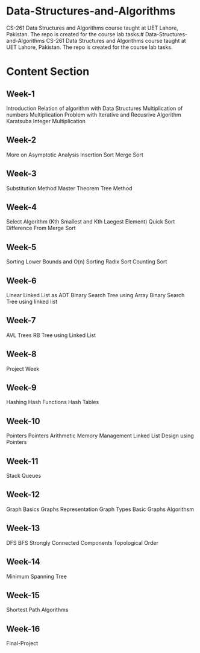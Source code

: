 # Data-Structures-and-Algorithms
CS-261 Data Structures and Algorithms course taught at UET Lahore, Pakistan. The repo is created for the course lab tasks.# Data-Structures-and-Algorithms
CS-261 Data Structures and Algorithms course taught at UET Lahore, Pakistan. The repo is created for the course lab tasks.
# Content Section 
## Week-1
Introduction
Relation of algorithm with Data Structures
Multiplication of numbers
Multiplication Problem with Iterative and Recusrive Algorithm
Karatsuba Integer Multiplication
## Week-2
More on Asymptotic Analysis
Insertion Sort
Merge Sort
## Week-3
Substitution Method
Master Theorem
Tree Method
## Week-4
Select Algorithm (Kth Smallest and Kth Laegest Element)
Quick Sort
Difference From Merge Sort
## Week-5
Sorting Lower Bounds and O(n) Sorting
Radix Sort
Counting Sort
## Week-6
Linear Linked List as ADT
Binary Search Tree using Array
Binary Search Tree using linked list
## Week-7
AVL Trees
RB Tree using Linked List
## Week-8
Project Week
## Week-9
Hashing
Hash Functions
Hash Tables
## Week-10
Pointers
Pointers Arithmetic
Memory Management
Linked List Design using Pointers
## Week-11
Stack
Queues
## Week-12
Graph Basics
Graphs Representation
Graph Types
Basic Graphs Algorithsm
## Week-13
DFS
BFS
Strongly Connected Components
Topological Order
## Week-14
Minimum Spanning Tree
## Week-15
Shortest Path Algorithms
## Week-16
Final-Project 

